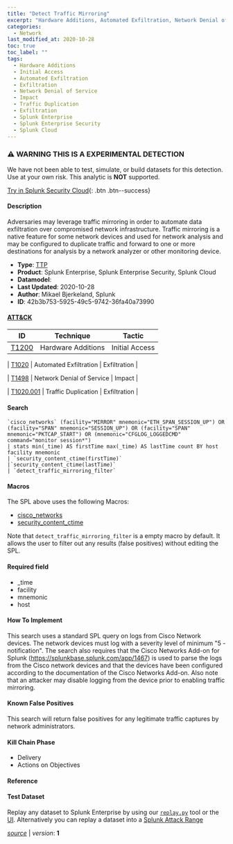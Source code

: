 ```yaml
---
title: "Detect Traffic Mirroring"
excerpt: "Hardware Additions, Automated Exfiltration, Network Denial of Service, Traffic Duplication"
categories:
  - Network
last_modified_at: 2020-10-28
toc: true
toc_label: ""
tags:
  - Hardware Additions
  - Initial Access
  - Automated Exfiltration
  - Exfiltration
  - Network Denial of Service
  - Impact
  - Traffic Duplication
  - Exfiltration
  - Splunk Enterprise
  - Splunk Enterprise Security
  - Splunk Cloud
---
```


### ⚠️ WARNING THIS IS A EXPERIMENTAL DETECTION
We have not been able to test, simulate, or build datasets for this detection. Use at your own risk. This analytic is **NOT** supported.


[Try in Splunk Security Cloud](https://www.splunk.com/en_us/cyber-security.html){: .btn .btn--success}

#### Description

Adversaries may leverage traffic mirroring in order to automate data exfiltration over compromised network infrastructure. Traffic mirroring is a native feature for some network devices and used for network analysis and may be configured to duplicate traffic and forward to one or more destinations for analysis by a network analyzer or other monitoring device.

- **Type**: [TTP](https://github.com/splunk/security_content/wiki/Detection-Analytic-Types)
- **Product**: Splunk Enterprise, Splunk Enterprise Security, Splunk Cloud
- **Datamodel**: 
- **Last Updated**: 2020-10-28
- **Author**: Mikael Bjerkeland, Splunk
- **ID**: 42b3b753-5925-49c5-9742-36fa40a73990


#### [ATT&CK](https://attack.mitre.org/)

| ID             | Technique        |  Tactic             |
| -------------- | ---------------- |-------------------- |
| [T1200](https://attack.mitre.org/techniques/T1200/) | Hardware Additions | Initial Access |

| [T1020](https://attack.mitre.org/techniques/T1020/) | Automated Exfiltration | Exfiltration |

| [T1498](https://attack.mitre.org/techniques/T1498/) | Network Denial of Service | Impact |

| [T1020.001](https://attack.mitre.org/techniques/T1020/001/) | Traffic Duplication | Exfiltration |

#### Search

```
`cisco_networks` (facility="MIRROR" mnemonic="ETH_SPAN_SESSION_UP") OR (facility="SPAN" mnemonic="SESSION_UP") OR (facility="SPAN" mnemonic="PKTCAP_START") OR (mnemonic="CFGLOG_LOGGEDCMD" command="monitor session*") 
| stats min(_time) AS firstTime max(_time) AS lastTime count BY host facility mnemonic 
| `security_content_ctime(firstTime)`
|`security_content_ctime(lastTime)` 
| `detect_traffic_mirroring_filter`
```

#### Macros
The SPL above uses the following Macros:
* [cisco_networks](https://github.com/splunk/security_content/blob/develop/macros/cisco_networks.yml)
* [security_content_ctime](https://github.com/splunk/security_content/blob/develop/macros/security_content_ctime.yml)

Note that `detect_traffic_mirroring_filter` is a empty macro by default. It allows the user to filter out any results (false positives) without editing the SPL.

#### Required field
* _time
* facility
* mnemonic
* host


#### How To Implement
This search uses a standard SPL query on logs from Cisco Network devices. The network devices must log with a severity level of minimum &#34;5 - notification&#34;. The search also requires that the Cisco Networks Add-on for Splunk (https://splunkbase.splunk.com/app/1467) is used to parse the logs from the Cisco network devices and that the devices have been configured according to the documentation of the Cisco Networks Add-on. Also note that an attacker may disable logging from the device prior to enabling traffic mirroring.

#### Known False Positives
This search will return false positives for any legitimate traffic captures by network administrators.

#### Kill Chain Phase
* Delivery
* Actions on Objectives






#### Reference


#### Test Dataset
Replay any dataset to Splunk Enterprise by using our [`replay.py`](https://github.com/splunk/attack_data#using-replaypy) tool or the [UI](https://github.com/splunk/attack_data#using-ui).
Alternatively you can replay a dataset into a [Splunk Attack Range](https://github.com/splunk/attack_range#replay-dumps-into-attack-range-splunk-server)




[*source*](https://github.com/splunk/security_content/tree/develop/detections/experimental/network/detect_traffic_mirroring.yml) \| *version*: **1**